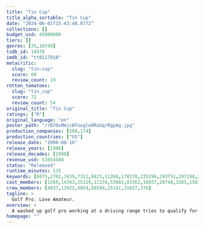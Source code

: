 ```yaml
---
title: "Tin Cup"
title_alpha_sortable: "Tin Cup"
date: "2024-06-01T15:43:48.077Z"
collections: []
budget_usd: 45000000
tiers: []
genres: [35,10749]
tsdb_id: 10478
imdb_id: "tt0117918"
metacritic:
  slug: "tin-cup"
  score: 60
  review_count: 19
rotten_tomatoes:
  slug: "tin_cup"
  score: 72
  review_count: 54
original_title: "Tin Cup"
ratings: ["R"]
original_language: "en"
poster_path: "/rB7OvMmjcBFoogleORaUqrRgp8g.jpg"
production_companies: [508,174]
production_countries: ["US"]
release_date: "1996-08-16"
release_years: [1996]
release_decades: [1990]
revenue_usd: 53854588
status: "Released"
runtime_minutes: 135
keywords: [6075,2702,7439,7322,9823,11268,178378,235196,293751,297198,302670,303291,303292,304947,309176,328579,328580]
cast_members: [1269,14343,25129,11159,53602,83362,16937,20748,3205,156756,100230,154295]
crew_members: [4037,12922,4054,56594,25141,31027,376]
tagline: >
  Golf Pro. Love Amateur.
overview: >
  A washed up golf pro working at a driving range tries to qualify for the US Open in order to win the heart of his succesful rival's girlfriend.
homepage: ""
---
```

